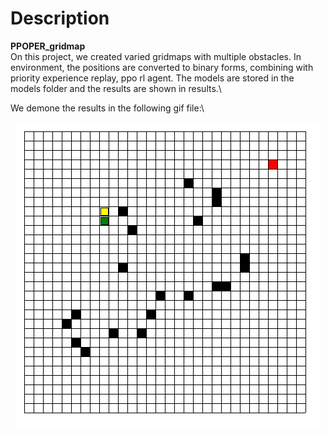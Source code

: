 # Description
**PPOPER_gridmap**\
On this project, we created varied gridmaps with multiple obstacles. In environment, the positions are converted to binary forms, combining with priority experience replay, ppo rl agent. The models are stored in the models folder and the results are shown in results.\

We demone the results in the following gif file:\
<!-- <a align="center"> href="https://github.com/buivn/planning_algorithms/blob/master/ppoper_gridmap/video.gif" target="_blank"><img src="https://github.com/buivn/planning_algorithms/blob/master/ppoper_gridmap/results/30_20o_result4.png" alt="" width="300" height="220" border="10" /></a> -->


<p align="center"> <img src="https://github.com/buivn/planning_algorithms/blob/master/ppoper_gridmap/video.gif" alt="animated" />
</p>
